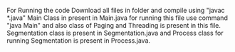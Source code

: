 For Running the code Download all files in folder and compile using "javac *.java"
Main Class in present in Main.java for running this file use command "java Main" and also class of Paging and Threading is present in this file.
Segmentation class is present in Segmentation.java and Process class for running Segmentation is present in Process.java. 
